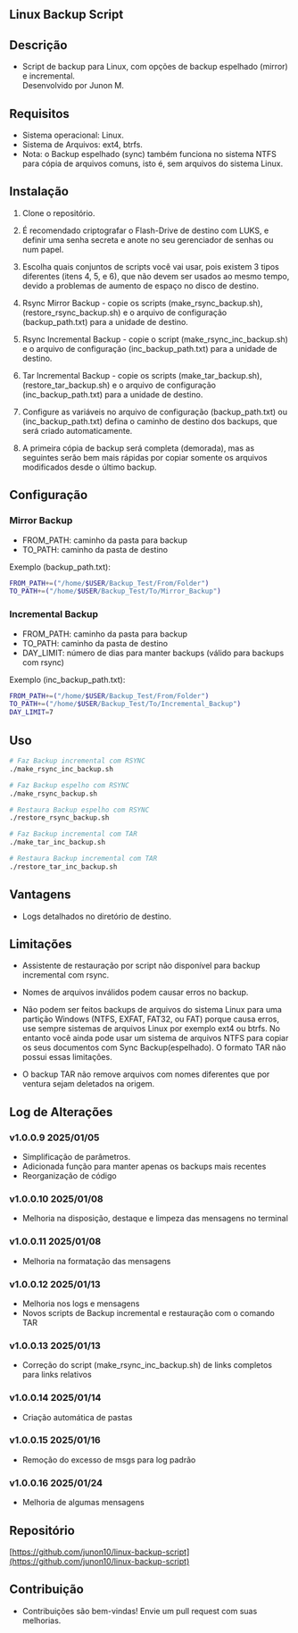 ## Linux Backup Script

## Descrição

- Script de backup para Linux, com opções de backup espelhado (mirror) e incremental.<br>
Desenvolvido por Junon M.<br>

## Requisitos

- Sistema operacional: Linux.<br>
- Sistema de Arquivos: ext4, btrfs.<br>
- Nota: o Backup espelhado (sync) também funciona no sistema NTFS para cópia de arquivos comuns, isto é, sem arquivos do sistema Linux.<br>
 
## Instalação

1. Clone o repositório.<br>

2. É recomendado criptografar o Flash-Drive de destino com LUKS, e definir uma senha secreta e anote no seu gerenciador de senhas ou num papel.<br>

3. Escolha quais conjuntos de scripts você vai usar, pois existem 3 tipos diferentes (itens 4, 5, e 6), que não devem ser usados ao mesmo tempo, devido a problemas de aumento de espaço no disco de destino.<br>

4. Rsync Mirror Backup - copie os scripts (make_rsync_backup.sh), (restore_rsync_backup.sh) e o arquivo de configuração (backup_path.txt) para a unidade de destino.<br> 

5. Rsync Incremental Backup - copie o script (make_rsync_inc_backup.sh) e o arquivo de configuração (inc_backup_path.txt) para a unidade de destino.<br> 

6. Tar Incremental Backup - copie os scripts (make_tar_backup.sh), (restore_tar_backup.sh) e o arquivo de configuração (inc_backup_path.txt) para a unidade de destino.<br> 

7. Configure as variáveis no arquivo de configuração (backup_path.txt) ou (inc_backup_path.txt) defina o caminho de destino dos backups, que será criado automaticamente.<br>

8. A primeira cópia de backup será completa (demorada), mas as seguintes serão bem mais rápidas por copiar somente os arquivos modificados desde o último backup.<br>

## Configuração

<h3>Mirror Backup</h3>

- FROM_PATH: caminho da pasta para backup<br>
- TO_PATH: caminho da pasta de destino<br>

<p>Exemplo (backup_path.txt):</p>

```bash
FROM_PATH+=("/home/$USER/Backup_Test/From/Folder")
TO_PATH+=("/home/$USER/Backup_Test/To/Mirror_Backup")
```

<h3>Incremental Backup</h3>

- FROM_PATH: caminho da pasta para backup<br>
- TO_PATH: caminho da pasta de destino<br>
- DAY_LIMIT: número de dias para manter backups (válido para backups com rsync)<br>

<p>Exemplo (inc_backup_path.txt):</p>

```bash
FROM_PATH+=("/home/$USER/Backup_Test/From/Folder")
TO_PATH+=("/home/$USER/Backup_Test/To/Incremental_Backup")
DAY_LIMIT=7
```

## Uso

```bash
# Faz Backup incremental com RSYNC
./make_rsync_inc_backup.sh

# Faz Backup espelho com RSYNC
./make_rsync_backup.sh

# Restaura Backup espelho com RSYNC
./restore_rsync_backup.sh

# Faz Backup incremental com TAR
./make_tar_inc_backup.sh

# Restaura Backup incremental com TAR
./restore_tar_inc_backup.sh

```

## Vantagens
- Logs detalhados no diretório de destino.<br>

## Limitações
- Assistente de restauração por script não disponível para backup incremental com rsync.<br>

- Nomes de arquivos inválidos podem causar erros no backup.<br>

- Não podem ser feitos backups de arquivos do sistema Linux para uma partição Windows (NTFS, EXFAT, FAT32, ou FAT) porque causa erros, use sempre sistemas de arquivos Linux por exemplo ext4 ou btrfs. No entanto você ainda pode usar um sistema de arquivos NTFS para copiar os seus documentos com Sync Backup(espelhado). O formato TAR não possui essas limitações.<br>

- O backup TAR não remove arquivos com nomes diferentes que por ventura sejam deletados na origem.<br>

## Log de Alterações

### v1.0.0.9 2025/01/05
- Simplificação de parâmetros.<br>
- Adicionada função para manter apenas os backups mais recentes<br>
- Reorganização de código<br>

### v1.0.0.10 2025/01/08
- Melhoria na disposição, destaque e limpeza das mensagens no terminal<br>

### v1.0.0.11 2025/01/08
- Melhoria na formatação das mensagens<br>

### v1.0.0.12 2025/01/13
- Melhoria nos logs e mensagens<br>
- Novos scripts de Backup incremental e restauração com o comando TAR<br>

### v1.0.0.13 2025/01/13
- Correção do script (make_rsync_inc_backup.sh) de links completos para links relativos<br>

### v1.0.0.14 2025/01/14
- Criação automática de pastas<br>

### v1.0.0.15 2025/01/16
- Remoção do excesso de msgs para log padrão<br>

### v1.0.0.16 2025/01/24
- Melhoria de algumas mensagens

## Repositório
[https://github.com/junon10/linux-backup-script](https://github.com/junon10/linux-backup-script)

## Contribuição

- Contribuições são bem-vindas! Envie um pull request com suas melhorias.<br>
